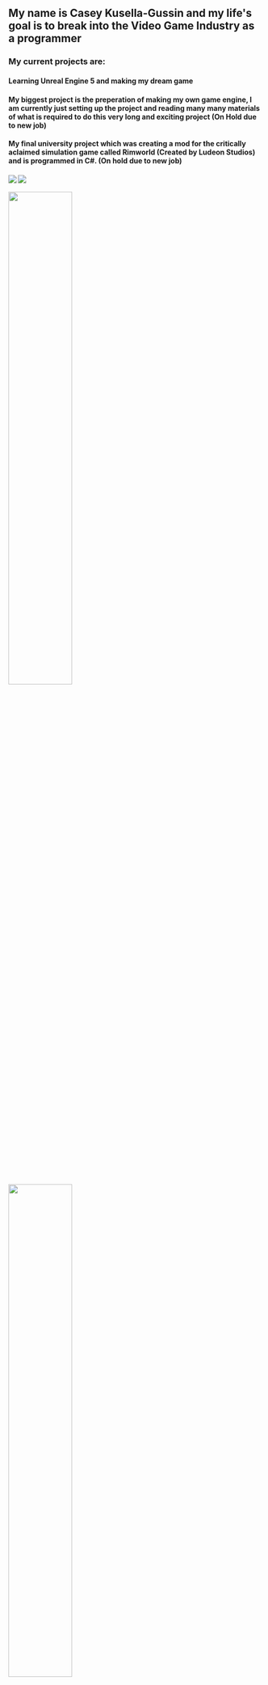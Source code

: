 <p>
	<h2 align="left">My name is Casey Kusella-Gussin and my life's goal is to break into the Video Game Industry as a programmer</h2>
	<h3>My current projects are: </h3>
	<h4>Learning Unreal Engine 5 and making my dream game</h4>
	<h4>My biggest project is the preperation of making my own game engine, I am currently just setting up the project and reading many many materials of what is 		required to do this very long and exciting project (On Hold due to new job)</h4>
	<h4>My final university project which was creating a mod for the critically aclaimed simulation game called Rimworld (Created by Ludeon Studios) and is 		programmed in C#. (On hold due to new job)<h4>
	
</p>
<img  src="https://github-readme-stats.vercel.app/api?username=ckusellagussin&theme=github_dark&hide_border=true"/>
<img  src="https://github-readme-stats.vercel.app/api/top-langs/?username=ckusellagussin&theme=github_dark&layout=compact&hide_border=true&card_width=445"/>
</p>
<p align="left">
	<img  src="https://wakatime.com/share/@ckgussin/c9c44411-d362-41bc-aeca-60034cb2898b.svg" float=left width=50% height=50%/></p>
</p>
<p align="left">
	<img  src="https://wakatime.com/share/@ckgussin/aaff598a-a83c-4966-bbe1-a3d6c1d6fae5.svg" float=left width=50% height=50%/></p>
</p>

<!---
ckusellagussin/ckusellagussin is a ✨ special ✨ repository because its `README.md` (this file) appears on your GitHub profile.
You can click the Preview link to take a look at your changes.
--->
